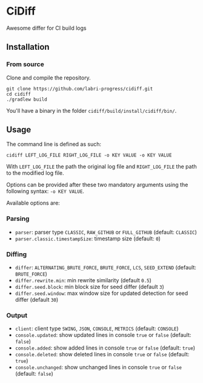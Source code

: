 # CiDiff

Awesome differ for CI build logs

## Installation

### From source

Clone and compile the repository.

~~~
git clone https://github.com/labri-progress/cidiff.git
cd cidiff
./gradlew build
~~~

You'll have a binary in the folder `cidiff/build/install/cidiff/bin/`.

## Usage

The command line is defined as such:

~~~
cidiff LEFT_LOG_FILE RIGHT_LOG_FILE -o KEY VALUE -o KEY VALUE
~~~

With `LEFT_LOG_FILE` the path the original log file and `RIGHT_LOG_FILE` the path to the modified log file.

Options can be provided after these two mandatory arguments using the following syntax: `-o KEY VALUE`.

Available options are:

### Parsing

* `parser`: parser type `CLASSIC`, `RAW_GITHUB` or `FULL_GITHUB` (default: `CLASSIC`)
* `parser.classic.timestampSize`: timestamp size (default: `0`)

### Diffing

* `differ`: `ALTERNATING_BRUTE_FORCE`, `BRUTE_FORCE`, `LCS`, `SEED_EXTEND` (default: `BRUTE_FORCE`)
* `differ.rewrite.min`: min rewrite similarity (default `0.5`)
* `differ.seed.block`: min block size for seed differ (default `3`)
* `differ.seed.window`: max window size for updated detection for seed differ (default `30`)

### Output

* `client`: client type `SWING`, `JSON`, `CONSOLE`, `METRICS` (default: `CONSOLE`)
* `console.updated`: show updated lines in console `true` or `false` (default: `false`)
* `console.added`: show added lines in console `true` or `false` (default: `true`)
* `console.deleted`: show deleted lines in console `true` or `false` (default: `true`)
* `console.unchanged`: show unchanged lines in console `true` or `false` (default: `false`)
